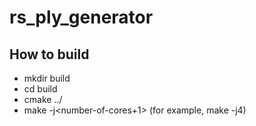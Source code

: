 # rs_ply_generator

## How to build

* mkdir build
* cd build
* cmake ../
* make -j\<number-of-cores+1\> (for example, make -j4)
